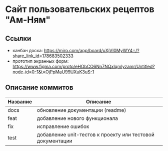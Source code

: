 # Сайт пользовательских рецептов "Ам-Ням"
## Ссылки
- канбан доска: https://miro.com/app/board/uXjVI0MyWY4=/?share_link_id=178683502333
- прототип экранных форм: https://www.figma.com/proto/eHObCO6Nn7NQxlqmlyzamr/Untitled?node-id=0-1&t=OjPpMaU99UXuK3uS-1

## Описание коммитов  
| Название | Описание                                                             |  
| -------- | -------------------------------------------------------------------- |  
| docs     | обновление документации (readme)                                     |  
| feat     | добавление нового функционала                                        |  
| fix      | исправление ошибок                                                   |  
| test     | добавление unit-тестов к проекту или тестовой документации           |  
   